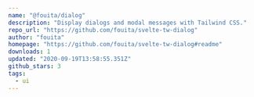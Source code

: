 ```yaml
---
name: "@fouita/dialog"
description: "Display dialogs and modal messages with Tailwind CSS."
repo_url: "https://github.com/fouita/svelte-tw-dialog"
author: "fouita"
homepage: "https://github.com/fouita/svelte-tw-dialog#readme"
downloads: 1
updated: "2020-09-19T13:58:55.351Z"
github_stars: 3
tags: 
  - ui
---
```


